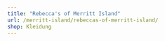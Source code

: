 ```yaml
---
title: "Rebecca's of Merritt Island"
url: /merritt-island/rebeccas-of-merritt-island/
shop: Kleidung
---
```

